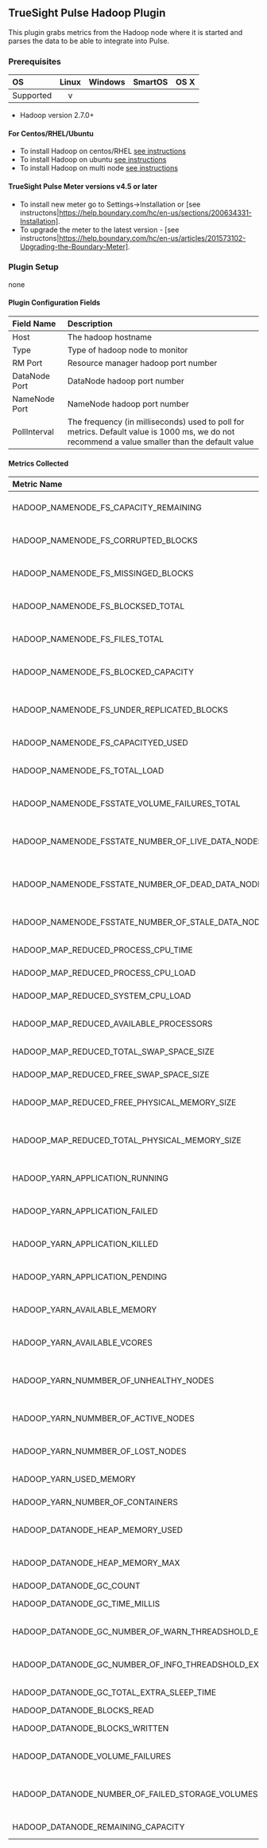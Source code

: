 TrueSight Pulse Hadoop Plugin
-----------------------------
This plugin grabs metrics from the Hadoop node where it is started and parses the data to be able to integrate into Pulse. 

### Prerequisites

|     OS    | Linux | Windows | SmartOS | OS X |
|:----------|:-----:|:-------:|:-------:|:----:|
| Supported |   v   |         |         |      |

- Hadoop version 2.7.0+

#### For Centos/RHEL/Ubuntu

- To install Hadoop on centos/RHEL [see instructions](http://tecadmin.net/setup-hadoop-2-4-single-node-cluster-on-linux/)
- To install Hadoop on ubuntu [see instructions](http://thepowerofdata.io/setting-up-a-apache-hadoop-2-7-single-node-on-ubuntu-14-04/)
- To install Hadoop on multi node [see instructions](https://www.tutorialspoint.com/hadoop/hadoop_multi_node_cluster.htm)

#### TrueSight Pulse Meter versions v4.5 or later

- To install new meter go to Settings->Installation or [see instructons|https://help.boundary.com/hc/en-us/sections/200634331-Installation]. 
- To upgrade the meter to the latest version - [see instructons|https://help.boundary.com/hc/en-us/articles/201573102-Upgrading-the-Boundary-Meter].

### Plugin Setup

none
     
#### Plugin Configuration Fields


|Field Name      |Description                                                             |
|:---------------|:-----------------------------------------------------------------------|
|Host            |The hadoop hostname                                                     |
|Type            |Type of hadoop node to monitor                                          |
|RM Port         |Resource manager hadoop port number                                     |
|DataNode Port   |DataNode hadoop port number                                             |
|NameNode Port   |NameNode hadoop port number                                             |
|PollInterval    |The frequency (in milliseconds) used to poll for metrics. Default value is 1000 ms, we do not recommend a value smaller than the default value                                                            |

#### Metrics Collected


|Metric Name                                           |Description                                                                |
|:-----------------------                              |:--------------------------------------------------------------------------|
|HADOOP_NAMENODE_FS_CAPACITY_REMAINING                 |Remaining disk space left in bytes                                         |
|HADOOP_NAMENODE_FS_CORRUPTED_BLOCKS                   |Number of corrupt blocks                                                   |
|HADOOP_NAMENODE_FS_MISSINGED_BLOCKS                   |Number of missing blocks                                                   |
|HADOOP_NAMENODE_FS_BLOCKSED_TOTAL                     |Total number of blocks                                                     |
|HADOOP_NAMENODE_FS_FILES_TOTAL                        |Total number of files                                                      |
|HADOOP_NAMENODE_FS_BLOCKED_CAPACITY                   |Total Blocked Capacitys                                                    |
|HADOOP_NAMENODE_FS_UNDER_REPLICATED_BLOCKS            |Number of under replicated blocks                                          |
|HADOOP_NAMENODE_FS_CAPACITYED_USED                    |Disk usage in bytes                                                        |
|HADOOP_NAMENODE_FS_TOTAL_LOAD                         |Total load on the file system                                              |
|HADOOP_NAMENODE_FSSTATE_VOLUME_FAILURES_TOTAL         |Total volume failures                                                      |
|HADOOP_NAMENODE_FSSTATE_NUMBER_OF_LIVE_DATA_NODES     |Total number of live data nodes                                            |
|HADOOP_NAMENODE_FSSTATE_NUMBER_OF_DEAD_DATA_NODES     |Total number of dead data nodes                                            |
|HADOOP_NAMENODE_FSSTATE_NUMBER_OF_STALE_DATA_NODES    |Number of stale data nodes                                                 |
|HADOOP_MAP_REDUCED_PROCESS_CPU_TIME                   |Prcesss cpu time                                                           |
|HADOOP_MAP_REDUCED_PROCESS_CPU_LOAD                   |Prcesss cpu load                                                           |
|HADOOP_MAP_REDUCED_SYSTEM_CPU_LOAD                    |System cpu load                                                            |
|HADOOP_MAP_REDUCED_AVAILABLE_PROCESSORS               |Number of processors available                                             |
|HADOOP_MAP_REDUCED_TOTAL_SWAP_SPACE_SIZE              |Total swap space size                                                      |
|HADOOP_MAP_REDUCED_FREE_SWAP_SPACE_SIZE               |Total swap space free                                                      |
|HADOOP_MAP_REDUCED_FREE_PHYSICAL_MEMORY_SIZE          |Physical memory free size                                                  |
|HADOOP_MAP_REDUCED_TOTAL_PHYSICAL_MEMORY_SIZE         |Total Physical memory size                                                 |
|HADOOP_YARN_APPLICATION_RUNNING                       |The number of running apps                                                 |
|HADOOP_YARN_APPLICATION_FAILED                        |The number of failed apps                                                  |
|HADOOP_YARN_APPLICATION_KILLED                        |The number of killed apps                                                  |
|HADOOP_YARN_APPLICATION_PENDING                       |The number of pending apps                                                 |
|HADOOP_YARN_AVAILABLE_MEMORY                          |The amount of available memory                                             |
|HADOOP_YARN_AVAILABLE_VCORES                          |The number of available virtual cores                                      |
|HADOOP_YARN_NUMMBER_OF_UNHEALTHY_NODES                |The number of unhealthy nodes                                              |
|HADOOP_YARN_NUMMBER_OF_ACTIVE_NODES                   |The number of active nodes                                                 |
|HADOOP_YARN_NUMMBER_OF_LOST_NODES                     |The number of lost nodes                                                   |
|HADOOP_YARN_USED_MEMORY                               |Total used memory                                                          | 
|HADOOP_YARN_NUMBER_OF_CONTAINERS                      |Number of containers                                                       |   
|HADOOP_DATANODE_HEAP_MEMORY_USED                      |Heap memory used                                                           | 
|HADOOP_DATANODE_HEAP_MEMORY_MAX                       |Heap memory max used                                                       |
|HADOOP_DATANODE_GC_COUNT                              |GC count                                                                   |
|HADOOP_DATANODE_GC_TIME_MILLIS                        |GC time milliseconds                                                       |    
|HADOOP_DATANODE_GC_NUMBER_OF_WARN_THREADSHOLD_EXCEEDED|GC of warn threadshold exceeded                                            |
|HADOOP_DATANODE_GC_NUMBER_OF_INFO_THREADSHOLD_EXCEEDED|GC of info threadshold exceeded                                            |
|HADOOP_DATANODE_GC_TOTAL_EXTRA_SLEEP_TIME             |GC extra sleep time                                                        |
|HADOOP_DATANODE_BLOCKS_READ                           |Blocks read                                                                |
|HADOOP_DATANODE_BLOCKS_WRITTEN                        |Blocks written                                                             |
|HADOOP_DATANODE_VOLUME_FAILURES                       |Number of failed  volumes                                                  |
|HADOOP_DATANODE_NUMBER_OF_FAILED_STORAGE_VOLUMES      |Number of failed storage volumes                                           |
|HADOOP_DATANODE_REMAINING_CAPACITY                    |Remaining disk space                                                       |
